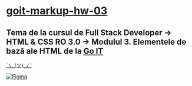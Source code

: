 # [goit-markup-hw-03](https://mesterum.github.io/goit-markup-hw-03/)

## Tema de la cursul de Full Stack Developer -> HTML & CSS RO 3.0 -> Modulul 3. Elementele de bază ale HTML de la [Go IT](https://www.edu.goit.global/ro)

[`¯\_(ツ)_/¯`](https://www.edu.goit.global/ro/learn/16291737/17768522/17768543/homework)

[![Figma](https://static.figma.com/app/icon/1/maskable-192.png)](https://www.figma.com/file/TwjztGEkwMravGL9pPVt8l/Web-Studio-Homework-Project?node-id=1%3A229&mode=dev)

